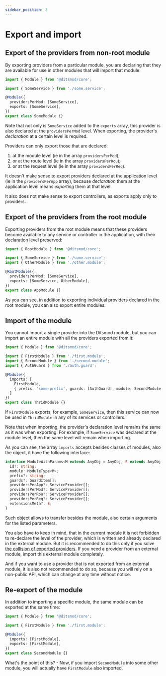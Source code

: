 ```yaml
---
sidebar_position: 3
---
```


# Export and import

## Export of the providers from non-root module

By exporting providers from a particular module, you are declaring that they are available for use
in other modules that will import that module:

```ts
import { Module } from '@ditsmod/core';

import { SomeService } from './some.service';

@Module({
  providersPerMod: [SomeService],
  exports: [SomeService],
})
export class SomeModule {}
```

Note that not only is `SomeService` added to the `exports` array, this provider is also declared at
the `providersPerMod` level. When exporting, the provider's _declaration_ at a certain level is
required.

Providers can only export those that are declared:

1. at the module level (ie in the array `providersPerMod`);
2. or at the route level (ie in the array `providersPerRou`);
3. or at the request level (ie in the array `providersPerReq`).

It doesn't make sense to export providers declared at the application level (ie in the
`providersPerApp` array), because _declaration_ them at the application level means _exporting_
them at that level.

It also does not make sense to export controllers, as exports apply only to providers.

## Export of the providers from the root module

Exporting providers from the root module means that these providers become available to any service
or controller in the application, with their declaration level preserved:

```ts
import { RootModule } from '@ditsmod/core';

import { SomeService } from './some.service';
import { OtherModule } from './other.module';

@RootModule({
  providersPerMod: [SomeService],
  exports: [SomeService, OtherModule],
})
export class AppModule {}
```

As you can see, in addition to exporting individual providers declared in the root module, you can
also export entire modules.

## Import of the module

You cannot import a single provider into the Ditsmod module, but you can import an entire module
with all the providers exported from it:

```ts
import { Module } from '@ditsmod/core';

import { FirstModule } from './first.module';
import { SecondModule } from './second.module';
import { AuthGuard } from './auth.guard';

@Module({
  imports: [
    FirstModule,
    { prefix: 'some-prefix', guards: [AuthGuard], module: SecondModule }
  ]
})
export class ThridModule {}
```

If `FirstModule` exports, for example, `SomeService`, then this service can now be used in
`ThridModule` in any of its services or controllers.

Note that when importing, the provider's declaration level remains the same as it was when
exporting. For example, if `SomeService` was declared at the module level, then the same level
will remain when importing.

As you can see, the array `imports` accepts besides classes of modules, also the object, it have the
following interface:

```ts
interface ModuleWithParams<M extends AnyObj = AnyObj, E extends AnyObj = AnyObj> {
  id?: string;
  module: ModuleType<M>;
  prefix?: string;
  guards?: GuardItem[];
  providersPerApp?: ServiceProvider[];
  providersPerMod?: ServiceProvider[];
  providersPerRou?: ServiceProvider[];
  providersPerReq?: ServiceProvider[];
  extensionsMeta?: E;
}
```

Such object allows to transfer besides the module, also certain arguments for the listed
parameters.

You also have to keep in mind, that in the current module it is not forbidden to re-declare the
level of the provider, which is written and already declared in the external module. But it is
recommended to do this only if you solve [the collision of exported providers][121]. If you need
a provider from an external module, import this external module completely.

And if you want to use a provider that is not exported from an external module, it is also not
recommended to do so, because you will rely on a non-public API, which can change at any time
without notice.

## Re-export of the module

In addition to importing a specific module, the same module can be exported at the same time:

```ts
import { Module } from '@ditsmod/core';

import { FirstModule } from './first.module';

@Module({
  imports: [FirstModule],
  exports: [FirstModule],
})
export class SecondModule {}
```

What's the point of this? - Now, if you import `SecondModule` into some other module, you will
actually have `FirstModule` also imported.


[121]: ./providers-collisions